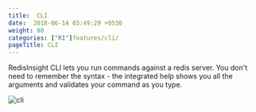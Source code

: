 ```yaml
---
title:  CLI
date:  2018-06-14 03:49:29 +0530
weight: 80
categories: ["RI"]features/cli/
pageTitle: CLI
---
```

RedisInsight CLI lets you run commands against a redis server. You don't need to remember the syntax - the integrated help shows you all the arguments and validates your command as you type.

![cli](/images/ri/cli.png)

